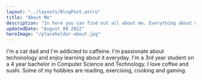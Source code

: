 ```yaml
---
layout: "../layouts/BlogPost.astro"
title: "About Me"
description: "In here you can find out all about me. Everything about my hobbies, what I'm studying and what I like."
updatedDate: "August 08 2022"
heroImage: "/placeholder-about.jpg"
---
```


I'm a cat dad and I'm addicted to caffeine. I'm passionate about techonology and enjoy learning about it everyday. I'm a 3rd year student on a 4 year bachelor in Computer Science and Technology. I love coffee and sushi. Some of my hobbies are reading, exercising, cooking and gaming.

